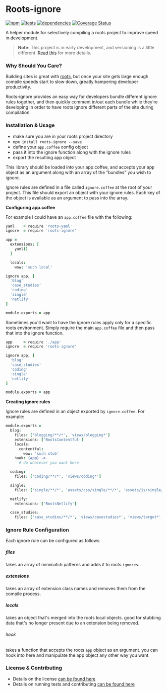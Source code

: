 Roots-ignore
=============================

[![npm](https://badge.fury.io/js/roots-ignore.png)](http://badge.fury.io/js/roots-ignore)
[![tests](https://travis-ci.org/carrot/roots-ignore.png?branch=master)](https://travis-ci.org/carrot/roots-ignore)
[![dependencies](https://david-dm.org/carrot/roots-ignore.png?theme=shields.io)](https://david-dm.org/carrot/roots-ignore)
[![Coverage Status](https://img.shields.io/coveralls/carrot/roots-ignore.svg)](https://coveralls.io/r/carrot/roots-ignore?branch=master)

A helper module for selectively compiling a roots project to improve speed in
development.

> **Note:** This project is in early development, and versioning is a little
> different. [Read this](http://markup.im/#q4_cRZ1Q) for more details.

### Why Should You Care?

Building sites is great with [roots](http://roots.cx/), but once your site gets
large enough compile speeds start to slow down, greatly hampering developer
productivity.

Roots-ignore provides an easy way for developers bundle different ignore rules
together, and then quickly comment in/out each bundle while they're developing
in order to have roots ignore different parts of the site during compilation.

### Installation & Usage

- make sure you are in your roots project directory
- `npm install roots-ignore --save`
- define your `app.coffee` config object
- pass it into the ignore function along with the ignore rules
- export the resulting app object

This library should be loaded into your app.coffee, and accepts your app object
as an argument along with an array of the "bundles" you wish to ignore.

Ignore rules are defined in a file called `ignore.coffee` at the root of your
project. This file should export an object with your ignore rules. Each key of
the object is available as an argument to pass into the array.

**Configuring app.coffee**

For example I could have an `app.coffee` file with the following:

```coffee
yaml    = require 'roots-yaml'
ignore  = require 'roots-ignore'

app =
  extensions: [
    yaml()
  ]

  locals:
    wow: 'such local'

ignore app, [
  'blog'
  'case_studies'
  'coding'
  'single'
  'netlify'
]

module.exports = app
```

Sometimes you'll want to have the ignore rules apply only for a specific roots
environment. Simply require the main `app.coffee` file and then pass that into
the ignore function.

```coffee
app     = require './app'
ignore  = require 'roots-ignore'

ignore app, [
  'blog'
  'case_studies'
  'coding'
  'single'
  'netlify'
]

module.exports = app
```

**Creating ignore rules**

Ignore rules are defined in an object exported by `ignore.coffee`. For example:

```coffee
module.exports =
  blog:
    files: ['blogging/**/*', 'views/blogging*']
    extensions: ['RootsContentful']
    locals:
      contentful:
        wow: 'such stub'
    hook: (app) ->
      # do whatever you want here

  coding:
    files: ['coding/**/*', 'views/coding*']

  single:
    files: ['single/**/*', 'assets/css/single/**/*', 'assets/js/single/**/*']

  netlify:
    extensions: ['RootsNetlify']

  case_studies:
    files: ['case_studies/**/*', 'views/casestudies*', 'views/target*', 'views/work*']
```

### Ignore Rule Configuration

Each ignore rule can be configured as follows:

##### files

takes an array of minimatch patterns and adds it to roots `ignores`.

##### extensions

takes an array of extension class names and removes them from the compile process.

##### locals

takes an object that's merged into the roots local objects. good for stubbing
data that's no longer present due to an extension being removed.

###### hook

takes a function that accepts the roots `app` object as an argument. you can
hook into here and manipulate the app object any other way you want.

### License & Contributing

- Details on the license [can be found here](LICENSE.md)
- Details on running tests and contributing [can be found
  here](contributing.md)
